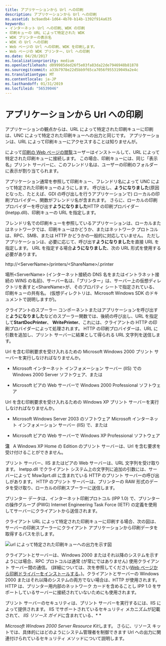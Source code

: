 ```yaml
---
title: アプリケーションから Url への印刷
description: アプリケーションから Url への印刷
ms.assetid: bc9aedb4-1d64-4b70-b14b-1392f914a635
keywords:
- インターネット Url への印刷、WDK の印刷
- 印刷キューの URL によって特定された WDK
- WDK プリンターの表示名
- WDK の Url への印刷
- Web ページの Url への印刷、WDK を印刷します。
- Web ページの WDK プリンター、Url への印刷
ms.date: 04/20/2017
ms.localizationpriority: medium
ms.openlocfilehash: d099985ded26f5e03fa83da22de7946948b81878
ms.sourcegitcommit: a33b7978e22d5bb9f65ca7056f955319049a2e4c
ms.translationtype: MT
ms.contentlocale: ja-JP
ms.lasthandoff: 01/31/2019
ms.locfileid: "56539046"
---
```

# <a name="printing-to-urls-from-applications"></a>アプリケーションから Url への印刷





アプリケーションの観点からは、URL によって特定された印刷キューに印刷は、UNC によって特定された印刷キューへの出力と同じです。 アプリケーションは、URL によって印刷キューにアクセスすることは知りませんが。

によって[印刷の Web ページの閲覧](viewing-print-web-pages.md)ユーザーはインストールして、URL によって特定された印刷キューに接続します。 この場合、印刷キューには、同じ「表示名」プリント サーバーに、このフレンドリ名は、ユーザーの印刷のフォルダーに表示が割り当てられます。

アプリケーション通常を参照して印刷キュー、フレンドリ名によって UNC によって特定された印刷キューのようにします。 呼び出し、**ようになりました**(原因となった、たとえば、GDI の呼び出しを行うアプリケーションで) ローカルの印刷プロバイダー、関数がフレンドリ名が含まれます。 さらに、ローカルの印刷プロバイダーを呼び出す**ようになりました**HTTP の印刷プロバイダー (Inetpp.dll)、印刷キューの URL を指定します。

フレンドリ名での印刷キューを参照しているアプリケーションは、ローカルまたはネットワークでは、印刷キューはかどうか、またはネットワーク プロトコルは、RPC、SMB、または HTTP かどうかの一般的に対応していません。 ただしアプリケーションは、必要に応じて、呼び出す**ようになりました**を直接 URL を指定します。 URL を指定する場合**ようになりました**、次の URL 形式を使用する必要があります。

http://&lt;ServerName&gt;/printers/&lt;ShareName&gt;/.printer

場所&lt;ServerName&gt; (インターネット接続の DNS 名をまたはイントラネット接続の WINS の名前)、サーバー名は、「プリンター」は、サーバー上の仮想ディレクトリを表すと&lt;ShareName&gt;が、そのプロパティ シートで指定されている、印刷キューの共有名。 (仮想ディレクトリは、Microsoft Windows SDK のドキュメントで説明しますが)。

クライアントのスプーラー コンポーネントまたはアプリケーションを呼び出すと**ようになりました**などのスプーラー関数では、後続の呼び出し、URL を指定して**StartDocPrinter**、 **WritePrinter**、これには、クライアントの HTTP の印刷プロバイダーによって処理されます。 HTTP の印刷プロバイダーは、URL に引数を追加し、プリント サーバーに結果として得られる URL 文字列を送信します。

Url を含む印刷要求を受け入れるための Microsoft Windows 2000 プリント サーバーを実行しなければなりませんか。

-   Microsoft インターネット インフォメーション サーバー (IIS) での Windows 2000 Server ソフトウェア、または

-   Microsoft ピアの Web サーバーで Windows 2000 Professional ソフトウェア

Url を含む印刷要求を受け入れるための Windows XP プリント サーバーを実行しなければなりませんか。

-   Microsoft Windows Server 2003 のソフトウェア Microsoft インターネット インフォメーション サーバー (IIS) で、または

-   Microsoft ピアの Web サーバーで Windows XP Professional ソフトウェア

**注**   A Windows XP Home の Edition のプリント サーバーは、Url を含む要求を受け付けることができません。

 

プリント サーバー、IIS またはピアの Web サーバーは、URL 文字列を受け取ります。 Inetpp.dll でクライアント システム上の文字列に追加の引数には、サーバーによって Msw3prt.dll に含まれている HTTP のプリント サーバーの呼び出しがあります。 HTTP のプリント サーバーは、プリンターの RAW 形式のデータを受け取り、ローカルの印刷スプーラーに送信します。

プリンター データは、インターネット印刷プロトコル (IPP 1.0) で、プリンターの操作グループ (PWG) Internet Engineering Task Force (IETF) の定義を使用してサーバーにクライアントから送信されます。

クライアント URL によって特定された印刷キューに印刷する場合、次の図は、サーバーの印刷スプーラーにクライアント アプリケーションから印刷データを取得するパスを示します。

![url によって特定された印刷キューへの出力を示す図](images/prntpath.png)

クライアントとサーバーは、Windows 2000 またはそれ以降のシステムを示すようには場合、RPC プロトコルは通常 (が常にではありません) 使用クライアント サーバー間の通信。 (詳細については、次を参照してください[Web ページから印刷ドライバーをインストールする](installing-print-drivers-from-a-web-page.md)。)。クライアントとサーバーの Windows 2000 またはそれ以降のシステムの両方でない場合は、HTTP が使用されます。 HTTP は、プリンター用内部のネットワーク カードを含めることし IPP 1.0 をサポートしているサーバーに接続されていないためにも使用されます。

プリント サーバーのセキュリティは、プリント サーバーを実行するには、IIS によって提供されます。 IIS でサポートされているセキュリティ メカニズムが記載されて、 *IIS リソース ガイド*に含まれている、* *

*Microsoft Windows 2000 Server Resource Kit*します。 さらに、リソース キットでは、具体的にはどのようにシステム管理者を制御できます Url への出力に関連付けられているセキュリティ メソッドについて説明します。

 

 




